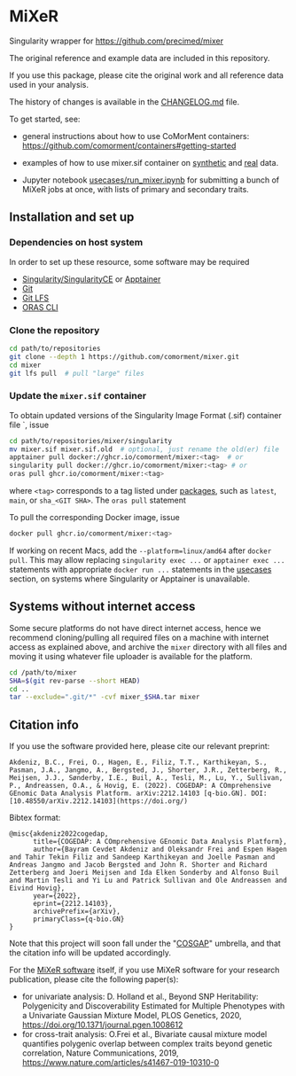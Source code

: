 # MiXeR

Singularity wrapper for <https://github.com/precimed/mixer>

The original reference and example data are included in this repository.

If you use this package, please cite the original work and all reference data used in your analysis.

The history of changes is available in the [CHANGELOG.md](CHANGELOG.md) file.

To get started, see:

- general instructions about how to use CoMorMent containers: <https://github.com/comorment/containers#getting-started>

- examples of how to use mixer.sif container on [synthetic](usecases/mixer_simu.md) and [real](usecases/mixer_real.md) data.

- Jupyter notebook [usecases/run_mixer.ipynb](usecases/run_mixer.ipynb) for submitting a bunch of MiXeR jobs at once, with lists of primary and secondary traits. 

## Installation and set up

### Dependencies on host system

In order to set up these resource, some software may be required

- [Singularity/SingularityCE](https://sylabs.io/singularity/) or [Apptainer](https://apptainer.org)
- [Git](https://git-scm.com/)
- [Git LFS](https://git-lfs.com)
- [ORAS CLI](https://oras.land)

### Clone the repository

```bash
cd path/to/repositories
git clone --depth 1 https://github.com/comorment/mixer.git
cd mixer
git lfs pull  # pull "large" files
```

### Update the `mixer.sif` container

To obtain updated versions of the Singularity Image Format (.sif) container file `, issue

```bash
cd path/to/repositories/mixer/singularity
mv mixer.sif mixer.sif.old  # optional, just rename the old(er) file
apptainer pull docker://ghcr.io/comorment/mixer:<tag>  # or
singularity pull docker://ghcr.io/comorment/mixer:<tag> # or 
oras pull ghcr.io/comorment/mixer:<tag>
```

where `<tag>` corresponds to a tag listed under [packages](https://github.com/comorment/mixer/pkgs/container/mixer), 
such as `latest`, `main`, or `sha_<GIT SHA>`. 
The `oras pull` statement

To pull the corresponding Docker image, issue

```bash
docker pull ghcr.io/comorment/mixer:<tag>
```

If working on recent Macs, add the `--platform=linux/amd64` after `docker pull`. 
This may allow replacing `singularity exec ...` or `apptainer exec ...` statements with appropriate `docker run ...` statements in the [usecases]() section, 
on systems where Singularity or Apptainer is unavailable. 

## Systems without internet access

Some secure platforms do not have direct internet access, hence we recommend cloning/pulling all required files on a machine with internet access as explained above, and archive the `mixer` directory with all files and moving it using whatever file uploader is available for the platform.

```bash
cd /path/to/mixer
SHA=$(git rev-parse --short HEAD)
cd ..
tar --exclude=".git/*" -cvf mixer_$SHA.tar mixer
```

## Citation info

If you use the software provided here, please cite our relevant preprint:

```
Akdeniz, B.C., Frei, O., Hagen, E., Filiz, T.T., Karthikeyan, S., Pasman, J.A., Jangmo, A., Bergsted, J., Shorter, J.R., Zetterberg, R., Meijsen, J.J., Sønderby, I.E., Buil, A., Tesli, M., Lu, Y., Sullivan, P., Andreassen, O.A., & Hovig, E. (2022). COGEDAP: A COmprehensive GEnomic Data Analysis Platform. arXiv:2212.14103 [q-bio.GN]. DOI: [10.48550/arXiv.2212.14103](https://doi.org/)
```

Bibtex format:
```
@misc{akdeniz2022cogedap,
      title={COGEDAP: A COmprehensive GEnomic Data Analysis Platform}, 
      author={Bayram Cevdet Akdeniz and Oleksandr Frei and Espen Hagen and Tahir Tekin Filiz and Sandeep Karthikeyan and Joelle Pasman and Andreas Jangmo and Jacob Bergsted and John R. Shorter and Richard Zetterberg and Joeri Meijsen and Ida Elken Sonderby and Alfonso Buil and Martin Tesli and Yi Lu and Patrick Sullivan and Ole Andreassen and Eivind Hovig},
      year={2022},
      eprint={2212.14103},
      archivePrefix={arXiv},
      primaryClass={q-bio.GN}
}
```

Note that this project will soon fall under the "[COSGAP](https://cosgap.readthedocs.io/en/latest/)" umbrella, and that the citation info will be updated accordingly.

For the [MiXeR software](https://github.com/precimed/mixer) itself, if you use MiXeR software for your research publication, please cite the following paper(s):

* for univariate analysis: D. Holland et al., Beyond SNP Heritability: Polygenicity and Discoverability Estimated for Multiple Phenotypes with a Univariate Gaussian Mixture Model, PLOS Genetics, 2020, https://doi.org/10.1371/journal.pgen.1008612
* for cross-trait analysis: O.Frei et al., Bivariate causal mixture model quantifies polygenic overlap between complex traits beyond genetic correlation, Nature Communications, 2019, https://www.nature.com/articles/s41467-019-10310-0

